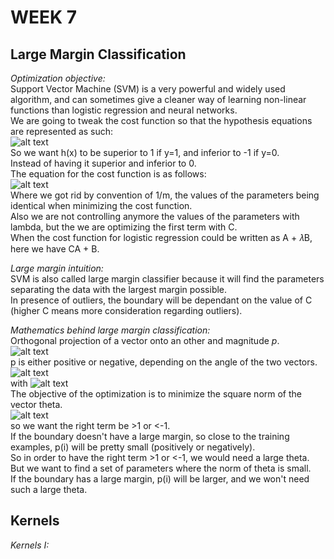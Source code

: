 # **WEEK 7**

## **Large Margin Classification**  

*Optimization objective:*  
Support Vector Machine (SVM) is a very powerful and widely used algorithm, and can sometimes give a cleaner way of learning non-linear functions than logistic regression and neural networks.  
We are going to tweak the cost function so that the hypothesis equations are represented as such:  
![alt text](https://i.imgur.com/KD5GiG1.png)  
So we want h(x) to be superior to 1 if y=1, and inferior to -1 if y=0.  
Instead of having it superior and inferior to 0.  
The equation for the cost function is as follows:  
![alt text](https://i.imgur.com/gKVL71F.png)  
Where we got rid by convention of 1/m, the values of the parameters being identical when minimizing the cost function.  
Also we are not controlling anymore the values of the parameters with lambda, but the we are optimizing the first term with C.  
When the cost function for logistic regression could be written as A + 𝜆B, here we have CA + B.

*Large margin intuition:*  
SVM is also called large margin classifier because it will find the parameters separating the data with the largest margin possible.  
In presence of outliers, the boundary will be dependant on the value of C (higher C means more consideration regarding outliers).  

*Mathematics behind large margin classification:*  
Orthogonal projection of a vector onto an other and magnitude *p*.  
![alt text](https://i.imgur.com/nNJssjr.jpg)  
p is either positive or negative, depending on the angle of the two vectors.  
![alt text](https://i.imgur.com/hOXeZ4n.jpg)  
with ![alt text](https://i.imgur.com/CZ2PORj.jpg)  
The objective of the optimization is to minimize the square norm of the vector theta.  
![alt text](https://i.imgur.com/SH86HZp.jpg)  
so we want the right term be >1 or <-1.  
If the boundary doesn't have a large margin, so close to the training examples, p(i) will be pretty small (positively or negatively).  
So in order to have the right term >1 or <-1, we would need a large theta.  
But we want to find a set of parameters where the norm of theta is small.  
If the boundary has a large margin, p(i) will be larger, and we won't need such a large theta.

## **Kernels**

*Kernels I:*  
